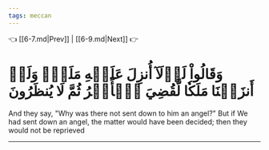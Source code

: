 ```yaml
---
tags: meccan
---
```


👈 [[6-7.md|Prev]] | [[6-9.md|Next]] 👉

# وَقَالُواْ لَوۡلَآ أُنزِلَ عَلَيۡهِ مَلَكٞۖ وَلَوۡ أَنزَلۡنَا مَلَكٗا لَّقُضِيَ ٱلۡأَمۡرُ ثُمَّ لَا يُنظَرُونَ

And they say, "Why was there not sent down to him an angel?" But if We had sent down an angel, the matter would have been decided; then they would not be reprieved

---

